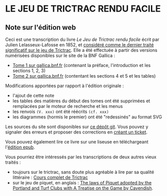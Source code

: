 # LE JEU DE TRICTRAC RENDU FACILE

## Note sur l'édition web

Ceci est une transcription du livre _Le Jeu de Trictrac rendu facile_ écrit par Julien Lelasseux-Lafosse en 1852, et [considéré comme le dernier traité significatif sur le jeu de Trictrac](https://fr.wikipedia.org/wiki/Trictrac#Trait%C3%A9s_secondaires). Elle a été effectuée à partir des versions numérisées disponibles sur le site de la BNF Gallica : 

- [Tome 1 sur gallica.bnf.fr](https://gallica.bnf.fr/ark:/12148/bpt6k98089663.r=%22le%20jeu%20de%20trictrac%20rendu%20facile%22?rk=21459;2) (contenant la préface, l'introduction et les sections 1, 2, 3)
- [Tome 2 sur gallica.bnf.fr](https://gallica.bnf.fr/ark:/12148/bpt6k98089648.r=%22le%20jeu%20de%20trictrac%20rendu%20facile%22?rk=42918;4) (contentant les sections 4 et 5 et les tables)

Modifications apportées par rapport à l'édition originale : 

- l'ajout de cette note
- les tables des matières du début des tomes ont été supprimées et remplacées par le moteur de recherche et les menus
- les renvois `(V. xxx)` ont été réécrits `(cf. xxx)`
- les diagrammes (hormis le premier) ont été "redessinés" au format SVG

Les sources du site sont disponibles sur [ce dépôt git](https://github.com/mmai/leJeuDeTrictracRenduFacile/). Vous pouvez y signaler des erreurs et proposer des corrections en [créant un ticket](https://github.com/mmai/leJeuDeTrictracRenduFacile/issues).

Vous pouvez également lire ce livre sur une liseuse en téléchargeant l'[édition epub](trictracFacile.epub).

Vous pourriez être intéressés par les transcriptions de deux autres vieux traités : 

- toujours sur le trictrac, sans doute plus agréable à lire par sa qualité littéraire : [Cours complet de Trictrac](https://mmai.github.io/coursCompletdeTrictrac)
- sur le jeu de piquet, en anglais : [The laws of Piquet adopted by the Portland and Turf Clubs with A Treatise on the Game by Cavendish](https://mmai.github.io/piquetBook/).

